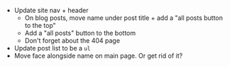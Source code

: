 - Update site nav + header
  - On blog posts, move name under post title + add a "all posts button to the top"
  - Add a "all posts" button to the bottom
  - Don't forget about the 404 page
- Update post list to be a `ul`
- Move face alongside name on main page. Or get rid of it?
